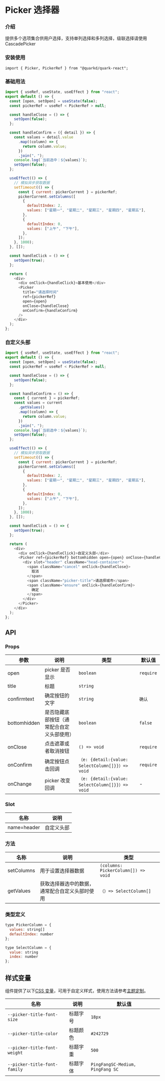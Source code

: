 # Picker 选择器

### 介绍

提供多个选项集合供用户选择，支持单列选择和多列选择，级联选择请使用 CascadePicker

### 安装使用

```tsx
import { Picker, PickerRef } from "@quarkd/quark-react";
```

### 基础用法

```js
import { useRef, useState, useEffect } from "react";
export default () => {
  const [open, setOpen] = useState(false);
  const pickerRef = useRef < PickerRef > null;

  const handleClose = () => {
    setOpen(false);
  };

  const handleConfirm = ({ detail }) => {
    const values = detail.value
      .map((column) => {
        return column.value;
      })
      .join("，");
    console.log(`当前选中：${values}`);
    setOpen(false);
  };

  useEffect(() => {
    // 模拟异步获取数据
    setTimeout(() => {
      const { current: pickerCurrent } = pickerRef;
      pickerCurrent.setColumns([
        {
          defaultIndex: 2,
          values: ["星期一", "星期二", "星期三", "星期四", "星期五"],
        },
        {
          defaultIndex: 0,
          values: ["上午", "下午"],
        },
      ]);
    }, 1000);
  }, []);

  const handleClick = () => {
    setOpen(true);
  };

  return (
    <div>
      <div onClick={handleClick}>基本使用</div>
      <Picker
        title="请选择时间"
        ref={pickerRef}
        open={open}
        onClose={handleClose}
        onConfirm={handleConfirm}
      />
    </div>
  );
};
```

### 自定义头部

```js
import { useRef, useState, useEffect } from "react";
export default () => {
  const [open, setOpen] = useState(false);
  const pickerRef = useRef < PickerRef > null;

  const handleClose = () => {
    setOpen(false);
  };

  const handleConfirm = () => {
    const { current } = pickerRef;
    const values = current
      .getValues()
      .map((column) => {
        return column.value;
      })
      .join("，");
    console.log(`当前选中：${values}`);
    setOpen(false);
  };

  useEffect(() => {
    // 模拟异步获取数据
    setTimeout(() => {
      const { current: pickerCurrent } = pickerRef;
      pickerCurrent.setColumns([
        {
          defaultIndex: 2,
          values: ["星期一", "星期二", "星期三", "星期四", "星期五"],
        },
        {
          defaultIndex: 0,
          values: ["上午", "下午"],
        },
      ]);
    }, 1000);
  }, []);

  const handleClick = () => {
    setOpen(true);
  };

  return (
    <div>
      <div onClick={handleClick}>自定义头部</div>
      <Picker ref={pickerRef} bottomhidden open={open} onClose={handleClose}>
        <div slot="header" className="head-container">
          <span className="cancel" onClick={handleClose}>
            取消
          </span>
          <span className="picker-title">请选择城市</span>
          <span className="ensure" onClick={handleConfirm}>
            确定
          </span>
        </div>
      </Picker>
    </div>
  );
};
```

## API

### Props

| 参数         | 说明                                       | 类型                                             | 默认值     |
| ------------ | ------------------------------------------ | ------------------------------------------------ | ---------- |
| open         | picker 是否显示                            | `boolean`                                        | `require`  |
| title        | 标题                                       | `string `                                        |
| confirmtext  | 确定按钮的文字                             | `string`                                         | `确认`     |
| bottomhidden | 是否隐藏底部按钮（通常配合自定义头部使用） | `boolean`                                        | `false`    |
| onClose      | 点击遮罩或者取消按钮                       | `() => void`                                     | `require ` |
| onConfirm    | 确定按钮点击回调                           | `（e: {detail:{value: SelectColumn[]}}）=> void` | `require`  |
| onChange     | picker 改变回调                            | `（e: {detail:{value: SelectColumn[]}}）=> void` | -          |

### Slot

| 名称        | 说明       |
| ----------- | ---------- |
| name=header | 自定义头部 |

### 方法

| 名称       | 说明                                           | 类型                                |
| ---------- | ---------------------------------------------- | ----------------------------------- |
| setColumns | 用于设置选择器数据                             | `(columns: PickerColumn[]) => void` |
| getValues  | 获取选择器选中的数据，通常配合自定义头部时使用 | `（）=> SelectColumn[]`             |

### 类型定义

```js
type PickerColumn = {
  values: string[]
  defaultIndex: number
};

type SelectColumn = {
  value: string
  index: number
};
```

## 样式变量

组件提供了以下[CSS 变量](https://developer.mozilla.org/zh-CN/docs/Web/CSS/Using_CSS_custom_properties)，可用于自定义样式，使用方法请参考[主题定制](#/zh-CN/guide/theme)。

| 名称                         | 说明     | 默认值                           |
| ---------------------------- | -------- | -------------------------------- |
| `--picker-title-font-size`   | 标题字号 | `18px`                           |
| `--picker-title-color`       | 标题颜色 | `#242729`                        |
| `--picker-title-font-weight` | 标题字重 | `500`                            |
| `--picker-title-font-family` | 标题字体 | `PingFangSC-Medium, PingFang SC` |
